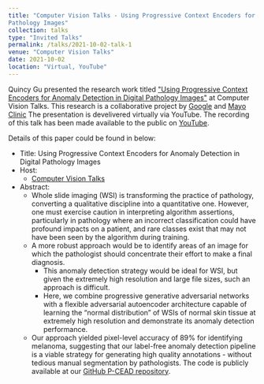 ```yaml
---
title: "Computer Vision Talks - Using Progressive Context Encoders for Anomaly Detection in Digital
Pathology Images"
collection: talks
type: "Invited Talks"
permalink: /talks/2021-10-02-talk-1
venue: "Computer Vision Talks"
date: 2021-10-02
location: "Virtual, YouTube"
---
```


Quincy Gu presented the research work titled ["Using Progressive Context Encoders for Anomaly Detection in Digital
Pathology Images"](https://www.biorxiv.org/content/10.1101/2021.07.02.450957v1.abstract) at Computer Vision Talks. This research is a collaborative project by [Google](https://about.google) and [Mayo Clinic](https://www.mayoclinic.org) The presentation is develivered virtually via YouTube. The recording of this talk has been made available to the public on [YouTube](https://www.youtube.com/watch?v=icUbbsqHjEw).

Details of this paper could be found in below:
* Title: Using Progressive Context Encoders for Anomaly Detection in Digital Pathology Images
* Host:
    * [Computer Vision Talks](https://twitter.com/talks_cv/status/1443182948807626752)
* Abstract:
    * Whole slide imaging (WSI) is transforming the practice of pathology, converting a qualitative discipline into a quantitative one. However, one must exercise caution in interpreting algorithm assertions, particularly in pathology where an incorrect classification could have profound impacts on a patient, and rare classes exist that may not have been seen by the algorithm during training. 
    * A more robust approach would be to identify areas of an image for which the pathologist should concentrate their effort to make a final diagnosis. 
        * This anomaly detection strategy would be ideal for WSI, but given the extremely high resolution and large file sizes, such an approach is difficult. 
        * Here, we combine progressive generative adversarial networks with a flexible adversarial autoencoder architecture capable of learning the “normal distribution” of WSIs of normal skin tissue at extremely high resolution and demonstrate its anomaly detection performance. 
    * Our approach yielded pixel-level accuracy of 89% for identifying melanoma, suggesting that our label-free anomaly detection pipeline is a viable strategy for generating high quality annotations - without tedious manual segmentation by pathologists. The code is publicly available at our [GitHub P-CEAD repository](https://github.com/Steven-N-Hart/P-CEAD).